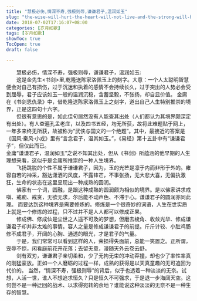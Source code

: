 ```yaml
---
title: "慧极必伤,情深不寿,强极则辱,谦谦君子,温润如玉"
slug: "the-wise-will-hurt-the-heart-will-not-live-and-the-strong-will-be-humiliated"
date: 2018-07-02T17:16:07+08:00
categories: [岁月如歌]
tags: [岁月如歌]
showToc: true
TocOpen: true
draft: false

---
```

                
&emsp;&emsp;慧极必伤，情深不寿，强极则辱，谦谦君子，温润如玉:
<br>
&emsp;&emsp;这是金先生<书剑>里,乾隆送陈家洛佩玉上的刻字。大意：一个人太聪明智慧便会对自己有损伤，过于沉迷和执着的感情不会持续长久，过于突出的人势必会受到屈辱，君子应该如玉一般的温润沉稳，含蓄坚毅，不张扬，却自显价值。
金庸在《书剑恩仇录》中，借乾隆送陈家洛佩玉上之刻字，道出自己人生特别推崇的境界，正是这四句十六字。
<br>
&emsp;&emsp;但很有意思的是，如此佳句居然没有人能查其出处（人们都认为其境界颇深定有出处）。有人查遍孔孟老庄，以及四书五经，均无所获，故将此难题贴于网上，一年多来终无所获，故被称为“武侠与国文的一个绝题”。其中，最接近的答案是《国风·秦风·小戎》里有“言念君子，温其如玉。”，《易经》第十五卦中有“谦谦君子”，但仅此而已。
<br>
金庸“谦谦君子，温润如玉”之说不知其出处，但从《书剑》所蕴涵的他早期的人生
<br>
理想来看，这似乎是金庸所推崇的一种人生境界。
<br>
&emsp;&emsp;飞扬跳脱的个性不属于谦谦君子，因为，玉的光芒是凛于内而非形于外的。雍容自若的神采，豁达潇洒的风度，不露锋芒，不事张扬，无大悲大喜，无偏执激狂，生命的状态在这里呈现出一种成熟的圆润。
<br>
&emsp;&emsp;佛家有一个词，圆融，是跟这种成熟的圆润颇为相似的境界。是以佛家讲求戒嗔、戒痴、戒贪，无欲无求，尔后能不动声色、不滞于心。谦谦君子的圆润亦同此理。
而要达到这种境界是需要修炼的。修炼是一个很奇妙的词语，人生在世实质上就是一个修炼的过程，只不过并不是人人都可以修成正果。
<br>
&emsp;&emsp;修成佛、修成仙是尘世之人遥不可及的梦想，但磨去棱角、收敛光华、修成谦谦君子却并非太难的事情。容人之量是修成谦谦君子的前提。斤斤计较、小肚鸡肠修不成君子，开阔的心胸、通透的眼光，才是君子的气量。
<br>
&emsp;&emsp;于是，我们常常可以看到这样的人，荣损得失面前，总能一笑置之。正所谓，宠辱不惊，闲看庭前花开花落；去留无意，漫随天外云卷云舒。
<br>
&emsp;&emsp;剑有双刃，谦谦君子亲切柔和，少了无拘无束的冲动莽撞，却也少了率性率真的刚猛豪放。正如一个人磨砺的过程一样，成熟的获得是以天真童趣的无可追回为代价的。 当然，“情深不寿，强极则辱”的背后，似乎也透着一种淡淡的无奈。试想，人活一世，谁人不想追求恒久？只是恒久不可强求，于是退一步海阔天空。这何尝不是一种迂回的战术、以求得宛转的余地？谁能说这种淡淡的无奈不是一种生存的智慧。